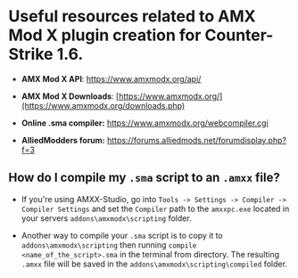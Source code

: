 # Useful resources related to AMX Mod X plugin creation for Counter-Strike 1.6.

* **AMX Mod X API**: https://www.amxmodx.org/api/

* **AMX Mod X Downloads**: [https://www.amxmodx.org/](https://www.amxmodx.org/downloads.php)

* **Online .sma compiler:** https://www.amxmodx.org/webcompiler.cgi

* **AlliedModders forum:** https://forums.alliedmods.net/forumdisplay.php?f=3

## How do I compile my `.sma` script to an `.amxx` file?

* If you're using AMXX-Studio, go into `Tools -> Settings -> Compiler -> Compiler Settings` and set the `Compiler` path to the `amxxpc.exe` located in your servers `addons\amxmodx\scripting` folder.

* Another way to compile your `.sma` script is to copy it to `addons\amxmodx\scripting` then running `compile <name_of_the_script>.sma` in the terminal from directory. The resulting `.amxx` file will be saved in the `addons\amxmodx\scripting\compiled` folder.
